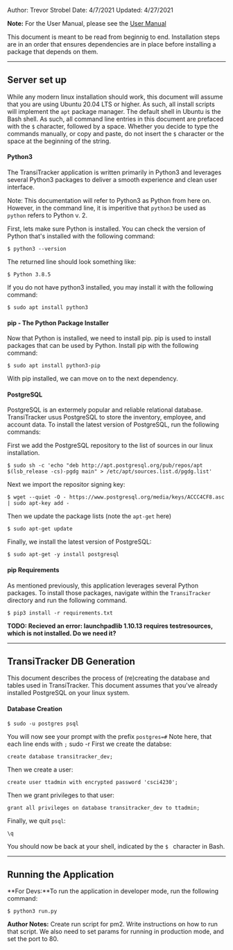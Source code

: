 Author:           	Trevor Strobel
Date:             	4/7/2021
Updated:			4/27/2021

**Note:** For the User Manual, please see the [User Manual](UserManual/UserManual.md)



This document is meant to be read from beginnig to end. Installation steps are in an order that ensures dependencies are in place before installing a package that depends on them.  


---
Server set up
---

While any modern linux installation should work, this document will assume that you are using Ubuntu 20.04 LTS or higher. As such, all install scripts will implement the ```apt``` package manager. The default shell in Ubuntu is the Bash shell. As such, all command line entries in this document are prefaced with the ```$``` character, followed by a space. Whether you decide to type the commands manually, or copy and paste, do not insert the ```$``` character or the space at the beginning of the string. 

<h4>Python3</h4>

The TransiTracker application is written primarily in Python3 and leverages several Python3 packages to deliver a smooth experience and clean user interface. 

Note: This documentation will refer to Python3 as Python from here on. However, in the command line, it is imperitive that ```python3``` be used as ```python``` refers to Python v. 2.

First, lets make sure Python is installed. You can check the version of Python that's installed with the following command:

```
$ python3 --version
```

The returned line should look something like:
```
$ Python 3.8.5
```


If you do not have python3 installed, you may install it with the following command:

```
$ sudo apt install python3
```

<h4>pip - The Python Package Installer</h4>

Now that Python is installed, we need to install pip. pip is used to install packages that can be used by Python. Install pip with the following command:

```
$ sudo apt install python3-pip
```

With pip installed, we can move on to the next dependency. 


<h4>PostgreSQL</h4>

PostgreSQL is an extermely popular and reliable relational database. TransiTracker usus PostgreSQL to store the inventory, employee, and account data. To install the latest version of PostgreSQL, run the following commands:


First we add the PostgreSQL repository to the list of sources in our linux installation.
```
$ sudo sh -c 'echo "deb http://apt.postgresql.org/pub/repos/apt $(lsb_release -cs)-pgdg main" > /etc/apt/sources.list.d/pgdg.list'
```

Next we import the repositor signing key:

```
$ wget --quiet -O - https://www.postgresql.org/media/keys/ACCC4CF8.asc | sudo apt-key add -
```

Then we update the package lists (note the ```apt-get``` here)
```
$ sudo apt-get update
```

Finally, we install the latest version of PostgreSQL:

```
$ sudo apt-get -y install postgresql
```

<h4>pip Requirements</h4>

As mentioned previously, this application leverages several Python packages. To install those packages, navigate within the ```TransiTracker``` directory and run the following command.

```
$ pip3 install -r requirements.txt
```

**TODO: Recieved an error: launchpadlib 1.10.13 requires testresources, which is not installed. Do we need it?**


---
TransiTracker DB Generation
---


This document describes the process of (re)creating the database and tables used in
TransiTracker. This document assumes that you've already installed PostgreSQL on your linux
system. 

<h4>Database Creation</h4>

```
$ sudo -u postgres psql 
```
You will now see your prompt with the prefix ```postgres=#``` 
Note here, that each line ends with ```;```
sudo -r
First we create the databse:
```
create database transitracker_dev;
```

Then we create a user:
```
create user ttadmin with encrypted password 'csci4230';
```

Then we grant privileges to that user:
```
grant all privileges on database transitracker_dev to ttadmin;
```

Finally, we quit ```psql```:
```
\q 
```

You should now be back at your shell, indicated by the ```$ ``` character in Bash.




---
Running the Application
---
**For Devs:**To run the application in developer mode, run the following command:

```
$ python3 run.py
```



**Author Notes:** 
 Create run script for pm2. Write instructions on how to run that script. We also need to set params for running in production mode, and set the port to 80.
